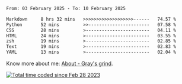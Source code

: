 <!--START_SECTION:waka-->

```txt
From: 03 February 2025 - To: 10 February 2025

Markdown     8 hrs 32 mins   >>>>>>>>>>>>>>>>>>>------   74.57 %
Python       52 mins         >>-----------------------   07.58 %
CSS          28 mins         >------------------------   04.11 %
HTML         24 mins         >------------------------   03.55 %
zsh          19 mins         >------------------------   02.85 %
Text         19 mins         >------------------------   02.83 %
YAML         13 mins         >------------------------   02.04 %
```

<!--END_SECTION:waka-->

<!-- [![grayxu's github stats](https://github-readme-stats.vercel.app/api?username=grayxu&count_private=true&show_icons=true)](https://github.com/grayxu) -->

Know more about me: [About - Gray's grind](https://www.grayxu.cn/).
<p align="left">
  <a href="https://wakatime.com/@c69eb31e-43a1-463f-8968-c3449e386f57"><img src="https://wakatime.com/badge/user/c69eb31e-43a1-463f-8968-c3449e386f57.svg" title="Total time coded since Feb 28 2023" /></a>
</p>

